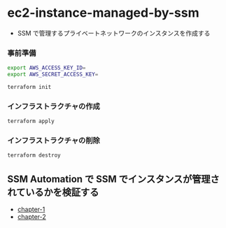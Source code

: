 # ec2-instance-managed-by-ssm

-   SSM で管理するプライベートネットワークのインスタンスを作成する

### 事前準備

```sh
export AWS_ACCESS_KEY_ID=
export AWS_SECRET_ACCESS_KEY=
```

```sh
terraform init
```

### インフラストラクチャの作成

```sh
terraform apply
```

### インフラストラクチャの削除

```sh
terraform destroy
```

## SSM Automation で SSM でインスタンスが管理されているかを検証する

-   [chapter-1](./chapters/chapter-1/)
-   [chapter-2](./chapters/chapter-2/)
